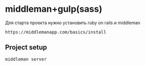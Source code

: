 # middleman+gulp(sass)

Для старта проекта нужно установить ruby on rails и middleman

<pre>https://middlemanapp.com/basics/install</pre>

<h2>Project setup</h2>

<pre>middleman server</pre>
